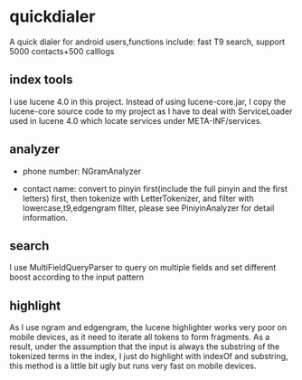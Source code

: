 # quickdialer

A quick dialer for android users,functions include: fast T9 search, support 5000 contacts+500 calllogs

## index tools

I use lucene 4.0 in this project. Instead of using lucene-core.jar, I copy the lucene-core source code to my project as I have to deal with  ServiceLoader used in lucene 4.0 which locate services under META-INF/services.

## analyzer

* phone number: NGramAnalyzer

* contact name: convert to pinyin first(include the full pinyin and the first letters) first, then tokenize with LetterTokenizer, and filter with lowercase,t9,edgengram filter, please see PiniyinAnalyzer for detail information.

## search

I use MultiFieldQueryParser to query on multiple fields and set different boost according to the input pattern


## highlight

As I use ngram and edgengram, the lucene highlighter works very poor on mobile devices, as it need to iterate all tokens to form fragments. As a result, under the assumption that the input is always the substring of the tokenized terms in the index, I just do highlight with indexOf and substring, this method is a little bit ugly but runs very fast on mobile devices.



